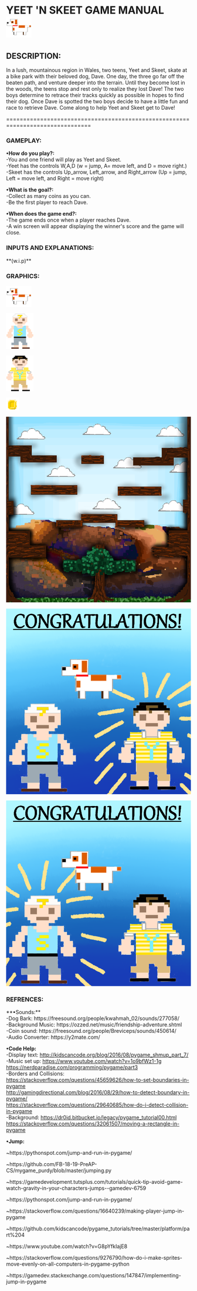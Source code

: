  <h1> YEET 'N SKEET GAME MANUAL <img src="Dave transparent resize.png" alt="" </h1>

   <h2>DESCRIPTION:</h2>
    In a lush, mountainous region in Wales, two teens, Yeet and Skeet, skate at a bike park with their beloved dog, Dave.
    One day, the three go far off the beaten path, and venture deeper into the terrain. Until they become lost in the woods, the teens stop and rest only to realize they lost Dave! The two boys determine to retrace their tracks quickly as possible in hopes to find their dog. Once Dave is spotted the two boys decide to have a little fun and race to retrieve Dave. Come along to help Yeet and Skeet get to Dave!
<p>===============================================================================</p>

<h3>GAMEPLAY:</h3> 


**•How do you play?:**
<br />-You and one friend will play as Yeet and Skeet. 
<br />-Yeet has the controls W,A,D (w = jump, A= move left, and D = move right.) 
<br />-Skeet has the controls Up_arrow, Left_arrow, and Right_arrow (Up = jump, Left = move left, and Right = move right) </br>
      
**•What is the goal?:**
      <br />-Collect as many coins as you can.
      <br />-Be the first player to reach Dave. </br>
      
**•When does the game end?:**
      <br />-The game ends once when a player reaches Dave.
      <br />-A win screen will appear displaying the winner's score and the game will close.</br>
      
<h3>INPUTS AND EXPLANATIONS:</h3>
**(w.i.p)**

<h3>GRAPHICS:</h3>
<p><img src="Dave transparent resize.png" alt="Dave the dog" /></p>
<p><img src="skeet transparent resize.png" alt="Skeet" /></p>
<p><img src="yeet transparent resize.png" alt="yeet" /></p>
<p><img src="coin.png" alt="coins" /></p>
<p><img src="level 1 wip.png" alt="level 1 pixel art" /></p>
<p><img src="yeet wins.png" alt="yeet win screen" /></p>
<p><img src="skeet wins.png" alt="skeet win screen" /></p>

<h3>REFRENCES:</h3>
**•Sounds:**
<br /> -Dog Bark: https://freesound.org/people/kwahmah_02/sounds/277058/
<br /> -Background Music: https://ozzed.net/music/friendship-adventure.shtml
<br /> -Coin sound: https://freesound.org/people/Breviceps/sounds/450614/
<br /> -Audio Converter: https://y2mate.com/

**•Code Help:**
<br /> -Display text: http://kidscancode.org/blog/2016/08/pygame_shmup_part_7/
<br /> -Music set up: https://www.youtube.com/watch?v=1o9bfWz1-1g
<br /> https://nerdparadise.com/programming/pygame/part3
<br /> -Borders and Collisions: https://stackoverflow.com/questions/45659626/how-to-set-boundaries-in-pygame 
<br /> http://gamingdirectional.com/blog/2016/08/29/how-to-detect-boundary-in-pygame/
<br /> https://stackoverflow.com/questions/29640685/how-do-i-detect-collision-in-pygame
<br /> -Background: https://dr0id.bitbucket.io/legacy/pygame_tutorial00.html
<br /> https://stackoverflow.com/questions/32061507/moving-a-rectangle-in-pygame

**•Jump:** 
<p>~https://pythonspot.com/jump-and-run-in-pygame/ </p>
<p>~https://github.com/FB-18-19-PreAP-CS/mygame_purdy/blob/master/jumping.py </p>
<p>~https://gamedevelopment.tutsplus.com/tutorials/quick-tip-avoid-game-watch-gravity-in-your-characters-jumps--gamedev-6759 </p>
<p>~https://pythonspot.com/jump-and-run-in-pygame/ </p>
<p>~https://stackoverflow.com/questions/16640239/making-player-jump-in-pygame </p>
<p>~https://github.com/kidscancode/pygame_tutorials/tree/master/platform/part%204 </p>
<p>~https://www.youtube.com/watch?v=G8pYfkIajE8 </p>
<p>~https://stackoverflow.com/questions/9276790/how-do-i-make-sprites-move-evenly-on-all-computers-in-pygame-python</p>
<p>~https://gamedev.stackexchange.com/questions/147847/implementing-jump-in-pygame </p>
